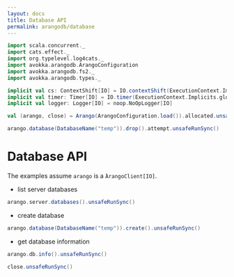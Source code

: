 ```yaml
---
layout: docs
title: Database API
permalink: arangodb/database
---
```


```scala mdoc:invisible
import scala.concurrent._
import cats.effect._
import org.typelevel.log4cats._
import avokka.arangodb.ArangoConfiguration
import avokka.arangodb.fs2._
import avokka.arangodb.types._

implicit val cs: ContextShift[IO] = IO.contextShift(ExecutionContext.Implicits.global)
implicit val timer: Timer[IO] = IO.timer(ExecutionContext.Implicits.global)
implicit val logger: Logger[IO] = noop.NoOpLogger[IO]

val (arango, close) = Arango(ArangoConfiguration.load()).allocated.unsafeRunSync()

arango.database(DatabaseName("temp")).drop().attempt.unsafeRunSync()
```

# Database API

The examples assume `arango` is a ̀`ArangoClient[IO]`.

* list server databases

```scala mdoc:height=15
arango.server.databases().unsafeRunSync()
```

* create database

```scala mdoc:height=15
arango.database(DatabaseName("temp")).create().unsafeRunSync()
```

* get database information

```scala mdoc:height=15
arango.db.info().unsafeRunSync()
```


```scala mdoc:invisible
close.unsafeRunSync()
```